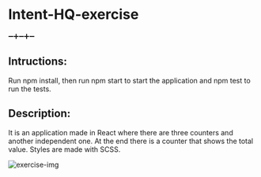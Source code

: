 # Intent-HQ-exercise
:heavy_minus_sign::heavy_plus_sign::heavy_minus_sign::heavy_plus_sign::heavy_minus_sign:

## Intructions:

Run npm install, then run npm start to start the application and npm test to run the tests.

## Description:

It is an application made in React where there are three counters and another independent one. At the end there is a counter that shows the total value.
Styles are made with SCSS.

![exercise-img](https://ibb.co/ZhsFQXr)
